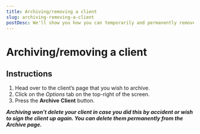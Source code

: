 ```yaml
---
title: Archiving/removing a client
slug: archiving-removing-a-client
postDesc: We'll show you how you can temporarily and permanently remove a client.
---
```


# Archiving/removing a client

<markdown-image src="archive.gif" alt="Archive client"></markdown-image>

## Instructions

1. Head over to the client’s page that you wish to archive.
2. Click on the _Options_ tab on the top-right of the screen.
3. Press the **Archive** **Client** button.

**_Archiving won’t delete your client in case you did this by accident or wish to sign the client up again. You can delete them permanently from the Archive page._**
